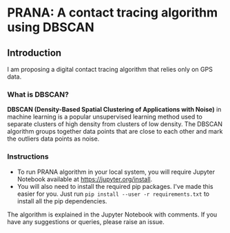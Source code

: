 # PRANA: A contact tracing algorithm using DBSCAN

## Introduction

I am proposing a digital contact tracing algorithm that relies only on GPS data. 

### What is DBSCAN?

**DBSCAN (Density-Based Spatial Clustering of Applications with Noise)** in machine learning is a popular unsupervised learning method used to separate clusters of high density from clusters of low density. The DBSCAN algorithm groups together data points that are close to each other and mark the outliers data points as noise.

### Instructions

* To run PRANA algorithm in your local system, you will require Jupyter Notebook available at https://jupyter.org/install.
* You will also need to install the required pip packages. I've made this easier for you. Just run `pip install --user -r requirements.txt` to install all the pip dependencies.


The algorithm is explained in the Jupyter Notebook with comments. If you have any suggestions or queries, please raise an issue.
